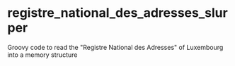 registre_national_des_adresses_slurper
======================================

Groovy code to read the "Registre National des Adresses" of Luxembourg into a memory structure
